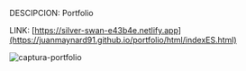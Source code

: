 DESCIPCION: Portfolio 

LINK: [https://silver-swan-e43b4e.netlify.app](https://juanmaynard91.github.io/portfolio/html/indexES.html)

![captura-portfolio](https://user-images.githubusercontent.com/74424452/172671200-de885cc1-465b-41b8-a65c-4524991bd89d.png)

